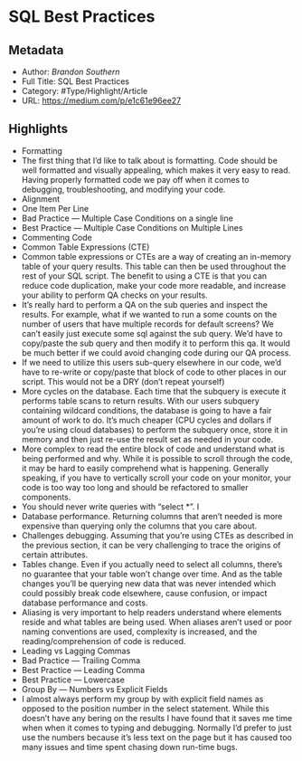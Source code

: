 # SQL Best Practices

## Metadata

* Author: *Brandon Southern*
* Full Title: SQL Best Practices
* Category: #Type/Highlight/Article
* URL: https://medium.com/p/e1c61e96ee27

## Highlights

* Formatting
* The first thing that I’d like to talk about is formatting. Code should be well formatted and visually appealing, which makes it very easy to read. Having properly formatted code we pay off when it comes to debugging, troubleshooting, and modifying your code.
* Alignment
* One Item Per Line
* Bad Practice — Multiple Case Conditions on a single line
* Best Practice — Multiple Case Conditions on Multiple Lines
* Commenting Code
* Common Table Expressions (CTE)
* Common table expressions or CTEs are a way of creating an in-memory table of your query results. This table can then be used throughout the rest of your SQL script. The benefit to using a CTE is that you can reduce code duplication, make your code more readable, and increase your ability to perform QA checks on your results.
* It’s really hard to perform a QA on the sub queries and inspect the results. For example, what if we wanted to run a some counts on the number of users that have multiple records for default screens? We can’t easily just execute some sql against the sub query. We’d have to copy/paste the sub query and then modify it to perform this qa. It would be much better if we could avoid changing code during our QA process.
* If we need to utilize this users sub-query elsewhere in our code, we’d have to re-write or copy/paste that block of code to other places in our script. This would not be a DRY (don’t repeat yourself)
* More cycles on the database. Each time that the subquery is execute it performs table scans to return results. With our users subquery containing wildcard conditions, the database is going to have a fair amount of work to do. It’s much cheaper (CPU cycles and dollars if you’re using cloud databases) to perform the subquery once, store it in memory and then just re-use the result set as needed in your code.
* More complex to read the entire block of code and understand what is being performed and why. While it is possible to scroll through the code, it may be hard to easily comprehend what is happening. Generally speaking, if you have to vertically scroll your code on your monitor, your code is too way too long and should be refactored to smaller components.
* You should never write queries with “select \*”. I
* Database performance. Returning columns that aren’t needed is more expensive than querying only the columns that you care about.
* Challenges debugging. Assuming that you’re using CTEs as described in the previous section, it can be very challenging to trace the origins of certain attributes.
* Tables change. Even if you actually need to select all columns, there’s no guarantee that your table won’t change over time. And as the table changes you’ll be querying new data that was never intended which could possibly break code elsewhere, cause confusion, or impact database performance and costs.
* Aliasing is very important to help readers understand where elements reside and what tables are being used. When aliases aren’t used or poor naming conventions are used, complexity is increased, and the reading/comprehension of code is reduced.
* Leading vs Lagging Commas
* Bad Practice — Trailing Comma
* Best Practice — Leading Comma
* Best Practice — Lowercase
* Group By — Numbers vs Explicit Fields
* I almost always perform my group by with explicit field names as opposed to the position number in the select statement. While this doesn’t have any bering on the results I have found that it saves me time when when it comes to typing and debugging. Normally I’d prefer to just use the numbers because it’s less text on the page but it has caused too many issues and time spent chasing down run-time bugs.
